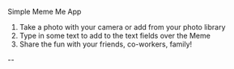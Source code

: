 Simple Meme Me App

1. Take a photo with your camera or add from your photo library
2. Type in some text to add to the text fields over the Meme
3. Share the fun with your friends, co-workers, family!

--
